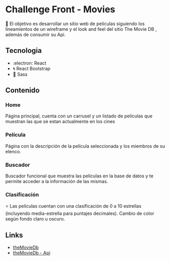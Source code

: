 
# Challenge Front - Movies

🎯 El objetivo es desarrollar un sitio web de películas siguiendo los lineamientos de un wireframe y el
look and feel del sitio The Movie DB , además de consumir su Api.


## Tecnologia

- :electron: React
- 🌀 React Bootstrap
- 💅 Sass

## Contenido

### Home
Página principal, cuenta con un carrusel
y un listado de películas que muestran las
que se estan actualmente en los cines

### Película  

Página con la descripción de la película seleccionada 
y los miembros de su elenco.

### Buscador  

Buscador funcional que muestra las películas en la base de datos
y te permite acceder a la información de las mismas.

### Clasificación  

⭐ Las películas cuentan con una clasificación de 0 a 10 estrellas
(incluyendo media-estrella para puntajes decimales). 
Cambio de color según fondo claro u oscuro.  

## Links

 - [theMovieDb](https://www.themoviedb.org/)
 - [theMovieDb - Api](https://www.themoviedb.org/documentation/api)
 
